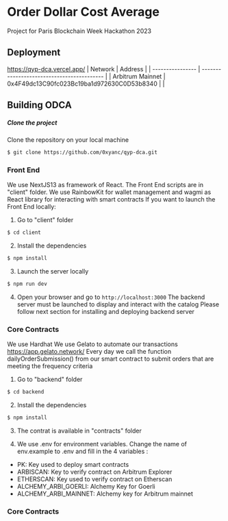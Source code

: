 # Order Dollar Cost Average

Project for Paris Blockchain Week Hackathon 2023

## Deployment
https://qyp-dca.vercel.app/
| Network          | Address                                    |
| ---------------- | ------------------------------------------ |
| Arbitrum Mainnet | 0x4F49dc13C90fc023Bc19ba1d972630C0D53b8340 |  |

## Building ODCA
##### Clone the project
Clone the repository on your local machine
```bash
$ git clone https://github.com/0xyanc/qyp-dca.git
```

### Front End ###
We use NextJS13 as framework of React. The Front End scripts are in "client" folder.
We use RainbowKit for wallet management and wagmi as React library for interacting with smart contracts
If you want to launch the Front End locally:

1. Go to "client" folder
```bash
$ cd client
```

2. Install the dependencies
```bash
$ npm install
```

3. Launch the server locally
```bash
$ npm run dev
```

4. Open your browser and go to `http://localhost:3000`
The backend server must be launched to display and interact with the catalog
Please follow next section for installing and deploying backend server

### Core Contracts ###
We use Hardhat
We use Gelato to automate our transactions https://app.gelato.network/
Every day we call the function dailyOrderSubmission() from our smart contract to submit orders that are meeting the frequency criteria

1. Go to "backend" folder
```bash
$ cd backend
```

2. Install the dependencies
```bash
$ npm install
```

3. The contrat is available in "contracts" folder

4. We use .env for environment variables. Change the name of env.example to .env and fill in the 4 variables :
- PK: Key used to deploy smart contracts
- ARBISCAN: Key to verify contract on Arbitrum Explorer
- ETHERSCAN: Key used to verify contract on Etherscan
- ALCHEMY_ARBI_GOERLI: Alchemy Key for Goerli
- ALCHEMY_ARBI_MAINNET: Alchemy key for Arbitrum mainnet

### Core Contracts ###
